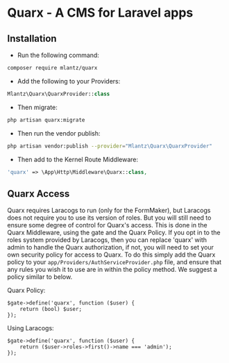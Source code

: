 # Quarx - A CMS for Laravel apps

## Installation

* Run the following command:

```bash
composer require mlantz/quarx
```

* Add the following to your Providers:

```php
Mlantz\Quarx\QuarxProvider::class
```

* Then migrate:

```bash
php artisan quarx:migrate
```

* Then run the vendor publish:

```bash
php artisan vendor:publish --provider="Mlantz\Quarx\QuarxProvider"
```

* Then add to the Kernel Route Middleware:

```php
'quarx' => \App\Http\Middleware\Quarx::class,
```

## Quarx Access

Quarx requires Laracogs to run (only for the FormMaker), but Laracogs does not require you to use its version of roles. But you will still need to ensure some degree of control for Quarx's access. This is done in the Quarx Middleware, using the gate and the Quarx Policy. If you opt in to the roles system provided by Laracogs, then you can replace 'quarx' with admin to handle the Quarx authorization, if not, you will need to set your own security policy for access to Quarx. To do this simply add the Quarx policy to your `app/Providers/AuthServiceProvider.php` file, and ensure that any rules you wish it to use are in within the policy method. We suggest a policy similar to below.

Quarx Policy:
```
$gate->define('quarx', function ($user) {
    return (bool) $user;
});
```

Using Laracogs:
```
$gate->define('quarx', function ($user) {
    return ($user->roles->first()->name === 'admin');
});
```
